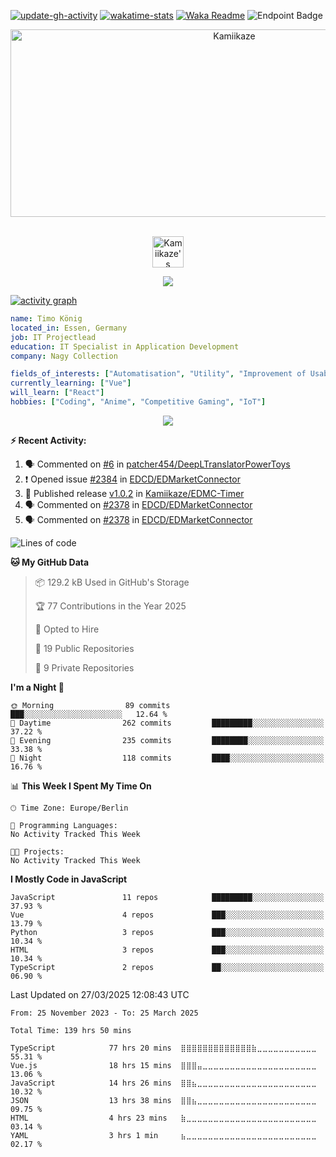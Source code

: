 [![update-gh-activity](https://github.com/Kamiikaze/Kamiikaze/actions/workflows/update-gh-activity.yml/badge.svg)](https://github.com/Kamiikaze/Kamiikaze/actions/workflows/update-gh-activity.yml)
[![wakatime-stats](https://github.com/Kamiikaze/Kamiikaze/actions/workflows/update-timestats.yml/badge.svg)](https://github.com/Kamiikaze/Kamiikaze/actions/workflows/update-timestats.yml)
[![Waka Readme](https://github.com/Kamiikaze/Kamiikaze/actions/workflows/waka-simple.yml/badge.svg)](https://github.com/Kamiikaze/Kamiikaze/actions/workflows/waka-simple.yml)
![Endpoint Badge](https://img.shields.io/endpoint?url=https%3A%2F%2Fhits.dwyl.com%2FKamiikaze%2FKamiikaze.json&label=Views)

<!--p align="center">
<img alt="loficity" width="600px" src="https://github.com/HyunCafe/HyunCafe/raw/main/assests/loficity.gif"</img>
</p-->

<p align="center">
  <img src="https://socialify.git.ci/Kamiikaze/Kamiikaze/image?font=Source%20Code%20Pro&forks=0&issues=0&language=1&name=1&owner=1&pattern=Plus&pulls=0&stargazers=0&theme=Dark" alt="Kamiikaze" width="700" height="300" />
</p>

<p align="center">
<br/>
<a href="https://open.spotify.com/user/timo1322">
  <img alt="Kamiikaze's Spotify" width="50px" src="https://user-images.githubusercontent.com/43545812/144035120-1ad5169b-91c7-4078-bef9-6a82c733f373.png" />
</a>
<br>
</p>

<p align="center">
  <img alig src="https://github-profile-trophy.vercel.app/?username=Kamiikaze&theme=onedark&column=-1" />
</p>

[![activity graph](https://github-readme-activity-graph.vercel.app/graph?username=Kamiikaze&theme=github-dark-dimmed&custom_title=Kamiikaze%20Activity%20Graph&hide_border=true)](https://github.com/ashutosh00710/github-readme-activity-graph)

```yaml
name: Timo König
located_in: Essen, Germany
job: IT Projectlead
education: IT Specialist in Application Development
company: Nagy Collection

fields_of_interests: ["Automatisation", "Utility", "Improvement of Usability", "Localization"]
currently_learning: ["Vue"]
will_learn: ["React"]
hobbies: ["Coding", "Anime", "Competitive Gaming", "IoT"]
```

<!--p align="center">
  <img src="https://spotify-github-profile.vercel.app/api/view?uid=11147618695&cover_image=true&theme=novatorem&show_offline=true&background_color=121212&interchange=false&bar_color=53b14f&bar_color_cover=false">
</p-->

<p align="center">
  <img src="https://spotify-recently-played-readme.vercel.app/api?user=timo1322&count=5">
</p>


**:zap: Recent Activity:**

<!--START_SECTION:activity-->
1. 🗣 Commented on [#6](https://github.com/patcher454/DeepLTranslatorPowerToys/issues/6#issuecomment-2700879390) in [patcher454/DeepLTranslatorPowerToys](https://github.com/patcher454/DeepLTranslatorPowerToys)
2. ❗ Opened issue [#2384](https://github.com/EDCD/EDMarketConnector/issues/2384) in [EDCD/EDMarketConnector](https://github.com/EDCD/EDMarketConnector)
3. 🚀 Published release [v1.0.2](https://github.com/Kamiikaze/EDMC-Timer/releases/tag/v1.0.2) in [Kamiikaze/EDMC-Timer](https://github.com/Kamiikaze/EDMC-Timer)
4. 🗣 Commented on [#2378](https://github.com/EDCD/EDMarketConnector/issues/2378#issuecomment-2692495422) in [EDCD/EDMarketConnector](https://github.com/EDCD/EDMarketConnector)
5. 🗣 Commented on [#2378](https://github.com/EDCD/EDMarketConnector/issues/2378#issuecomment-2692493439) in [EDCD/EDMarketConnector](https://github.com/EDCD/EDMarketConnector)
<!--END_SECTION:activity-->

<!--START_SECTION:waka-->
![Lines of code](https://img.shields.io/badge/From%20Hello%20World%20I%27ve%20Written-1.8%20million%20lines%20of%20code-blue)

**🐱 My GitHub Data** 

> 📦 129.2 kB Used in GitHub's Storage 
 > 
> 🏆 77 Contributions in the Year 2025
 > 
> 💼 Opted to Hire
 > 
> 📜 19 Public Repositories 
 > 
> 🔑 9 Private Repositories 
 > 
**I'm a Night 🦉** 

```text
🌞 Morning                89 commits          ███░░░░░░░░░░░░░░░░░░░░░░   12.64 % 
🌆 Daytime                262 commits         █████████░░░░░░░░░░░░░░░░   37.22 % 
🌃 Evening                235 commits         ████████░░░░░░░░░░░░░░░░░   33.38 % 
🌙 Night                  118 commits         ████░░░░░░░░░░░░░░░░░░░░░   16.76 % 
```


📊 **This Week I Spent My Time On** 

```text
🕑︎ Time Zone: Europe/Berlin

💬 Programming Languages: 
No Activity Tracked This Week

🐱‍💻 Projects: 
No Activity Tracked This Week
```

**I Mostly Code in JavaScript** 

```text
JavaScript               11 repos            █████████░░░░░░░░░░░░░░░░   37.93 % 
Vue                      4 repos             ███░░░░░░░░░░░░░░░░░░░░░░   13.79 % 
Python                   3 repos             ███░░░░░░░░░░░░░░░░░░░░░░   10.34 % 
HTML                     3 repos             ███░░░░░░░░░░░░░░░░░░░░░░   10.34 % 
TypeScript               2 repos             ██░░░░░░░░░░░░░░░░░░░░░░░   06.90 % 
```




 Last Updated on 27/03/2025 12:08:43 UTC
<!--END_SECTION:waka-->

<!--START_SECTION:waka-simple-->

```text
From: 25 November 2023 - To: 25 March 2025

Total Time: 139 hrs 50 mins

TypeScript            77 hrs 20 mins  ⣿⣿⣿⣿⣿⣿⣿⣿⣿⣿⣿⣿⣿⣷⣀⣀⣀⣀⣀⣀⣀⣀⣀⣀⣀   55.31 %
Vue.js                18 hrs 15 mins  ⣿⣿⣿⣤⣀⣀⣀⣀⣀⣀⣀⣀⣀⣀⣀⣀⣀⣀⣀⣀⣀⣀⣀⣀⣀   13.06 %
JavaScript            14 hrs 26 mins  ⣿⣿⣦⣀⣀⣀⣀⣀⣀⣀⣀⣀⣀⣀⣀⣀⣀⣀⣀⣀⣀⣀⣀⣀⣀   10.32 %
JSON                  13 hrs 38 mins  ⣿⣿⣦⣀⣀⣀⣀⣀⣀⣀⣀⣀⣀⣀⣀⣀⣀⣀⣀⣀⣀⣀⣀⣀⣀   09.75 %
HTML                  4 hrs 23 mins   ⣷⣀⣀⣀⣀⣀⣀⣀⣀⣀⣀⣀⣀⣀⣀⣀⣀⣀⣀⣀⣀⣀⣀⣀⣀   03.14 %
YAML                  3 hrs 1 min     ⣦⣀⣀⣀⣀⣀⣀⣀⣀⣀⣀⣀⣀⣀⣀⣀⣀⣀⣀⣀⣀⣀⣀⣀⣀   02.17 %
```

<!--END_SECTION:waka-simple-->
